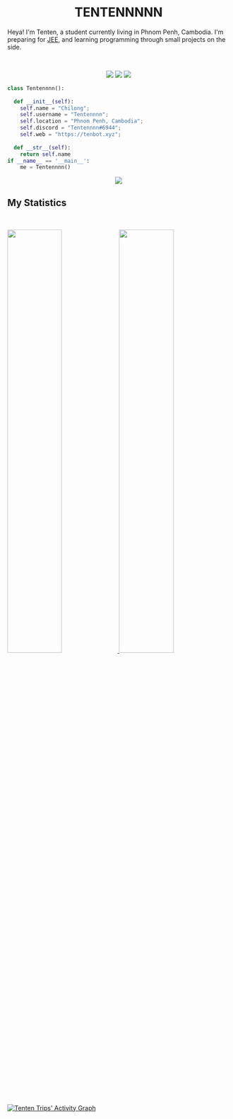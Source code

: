 <h1 align="center">
  <b>TENTENNNNN</b>
</h1>

Heya! I'm Tenten, a student currently living in Phnom Penh, Cambodia. I'm preparing for 
<a href="https://en.wikipedia.org/wiki/Joint_Entrance_Examination">JEE</a>, 
and learning programming through small projects  on the side.

<br>

<p>
<div align="center">
  <img src="https://img.shields.io/badge/-HTML-c58545?style=for-the-badge&logo=html5&logoColor=c58545&labelColor=282828">
  <img src="https://img.shields.io/badge/-CSS-d1a01f?style=for-the-badge&logo=css3&logoColor=d1a01f&labelColor=282828">
  <img src="https://img.shields.io/badge/-Python-98b982?style=for-the-badge&logo=python&logoColor=98b982&labelColor=282828">
</div>
</p>

```python
class Tentennnn():
    
  def __init__(self):
    self.name = "Chilong";
    self.username = "Tentennnn";
    self.location = "Phnom Penh, Cambodia";
    self.discord = "Tentennnn#6944";
    self.web = "https://tenbot.xyz";
  
  def __str__(self):
    return self.name
if __name__ == '__main__':
    me = Tentennnn()
```

<div align="center">
  <a href="https://open.spotify.com/user/6s6pbtefezpookh8gwnkko15v">
    <img src="https://readme-spotify-tingz.vercel.app/api/now-playing">
  </a>
</div>

<!--
<div align="center">
  <a href="https://open.spotify.com/user/6s6pbtefezpookh8gwnkko15v">
    <img src="https://spotify-readme-theta-virid.vercel.app/api?scan=true&theme=dark" width="240px">
  </a>
</div>
-->

## My Statistics

<br/>
<p align="left">
  <a href="https://tenbot.xyz/">
  <img width="49.5%" src="https://github-readme-stats.vercel.app/api?username=abhigyantrips&show_icons=true&theme=gruvbox&hide_border=true" />
    <img width="49.5%" src="https://github-readme-streak-stats.herokuapp.com/?user=abhigyantrips&theme=gruvbox&hide_border=true" />
  </a>
</p>
<br>

[![Tenten Trips' Activity Graph](https://activity-graph.herokuapp.com/graph?username=abhigyantrips&custom_title=Abhigyan%20Trips's%20Contribution%20Graph&theme=gruvbox&bg_color=282828&hide_border=true&line=d1a01f&point=c58545)](https://tenbot.xyz)


